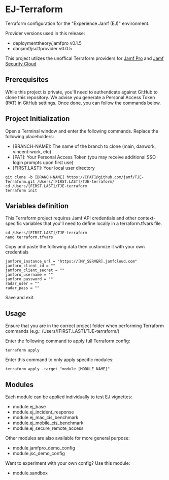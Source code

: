 # EJ-Terraform
Terraform configuration for the "Experience Jamf (EJ)" environment.

Provider versions used in this release:
 - deploymenttheory/jamfpro v0.1.5
 - danjamf/jsctfprovider v0.0.5

This project utlizes the unoffical Terraform providers for [Jamf Pro](https://registry.terraform.io/providers/deploymenttheory/jamfpro/latest) and [Jamf Security Cloud](https://registry.terraform.io/providers/danjamf/jsctfprovider/latest)

## Prerequisites
While this project is private, you'll need to authenticate against GitHub to clone this repository. We advise you generate a Personal Access Token (PAT) in GitHub settings. Once done, you can follow the commands below.

## Project Initialization
Open a Terminal window and enter the following commands. Replace the following placeholders:
 - [BRANCH-NAME]: The name of the branch to clone (main, danwork, vincent-work, etc)
 - [PAT]: Your Personal Access Token (you may receive additional SSO login prompts upon first use)
 - [FIRST.LAST]: Your local user directory

```
git clone -b [BRANCH-NAME] https://[PAT]@github.com/jamf/TJE-Terraform.git /Users/[FIRST.LAST]/TJE-terraform/
cd /Users/[FIRST.LAST]/TJE-terraform
terraform init
```

## Variables definition
This Terraform project requires Jamf API credentials and other context-specific variables that you'll need to define locally in a terraform.tfvars file.

```
cd /Users/[FIRST.LAST]/TJE-terraform
nano terraform.tfvars
```

Copy and paste the following data then customize it with your own credentials

```
jamfpro_instance_url = "https://[MY_SERVER].jamfcloud.com"
jamfpro_client_id = ""
jamfpro_client_secret = ""
jamfpro_username = ""
jamfpro_password = ""
radar_user = ""
radar_pass = ""
```

Save and exit.

## Usage
Ensure that you are in the correct project folder when performing Terraform commands (e.g.: /Users/[FIRST.LAST]/TJE-terraform/)

Enter the following command to apply full Terraform config:

```
terraform apply
```

Enter this command to only apply specific modules:

```
terraform apply -target "module.[MODULE_NAME]"
```

## Modules
Each module can be applied individually to test EJ vignettes:
 - module.ej_base
 - module.ej_incident_response
 - module.ej_mac_cis_benchmark
 - module.ej_mobile_cis_benchmark
 - module.ej_secure_remote_access

Other modules are also available for more general purpose:
 - module.jamfpro_demo_config
 - module.jsc_demo_config

Want to experiment with your own config? Use this module:
 - module.sandbox
